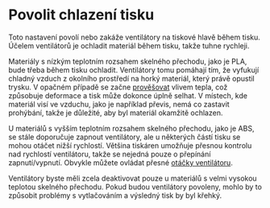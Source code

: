 Povolit chlazení tisku
====
Toto nastavení povolí nebo zakáže ventilátory na tiskové hlavě během tisku. Účelem ventilátorů je ochladit materiál během tisku, takže tuhne rychleji.

Materiály s nízkým teplotním rozsahem skelného přechodu, jako je PLA, bude třeba během tisku ochladit. Ventilátory tomu pomáhají tím, že vyfukují chladný vzduch z okolního prostředí na horký materiál, který právě opustil trysku. V opačném případě se začne [prověšovat](../troubleshooting/sagging.md) vlivem tepla, což způsobuje deformace a tisk může dokonce úplně selhat. V místech, kde materiál visí ve vzduchu, jako je například převis, nemá co zastavit prohýbání, takže je důležité, aby byl materiál okamžitě ochlazen.

U materiálů s vyšším teplotním rozsahem skelného přechodu, jako je ABS, se stále doporučuje zapnout ventilátory, ale u některých částí tisku se mohou otáčet nižší rychlostí. Většina tiskáren umožňuje přesnou kontrolu nad rychlostí ventilátoru, takže se nejedná pouze o přepínání zapnutí/vypnutí. Obvykle můžete ovládat přesné [otáčky ventilátoru](cool_fan_speed.md).

Ventilátory byste měli zcela deaktivovat pouze u materiálů s velmi vysokou teplotou skelného přechodu. Pokud budou ventilátory povoleny, mohlo by to způsobit problémy s vytlačováním a výsledný tisk by byl křehký.